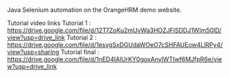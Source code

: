 Java Selenium automation on the OrangeHRM demo website.

Tutorial video links
Tutorial 1 : https://drive.google.com/file/d/12T7ZoKu2mUvWa3HOZJFlSDDJ1WIm50ID/view?usp=drive_link
Tutorial 2 : https://drive.google.com/file/d/1esvgSxDGUdaWOeO7cSHFAUEow4LlRPy4/view?usp=sharing
Tutorial final : https://drive.google.com/file/d/1nED4IAlUrKY0goxAnylWTIwf6MJfpR6e/view?usp=drive_link
